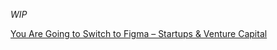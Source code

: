 _WIP_

[You Are Going to Switch to Figma – Startups & Venture Capital](https://medium.com/@tomjohndesign/you-are-going-to-switch-to-figma-351dc05c9a33)
